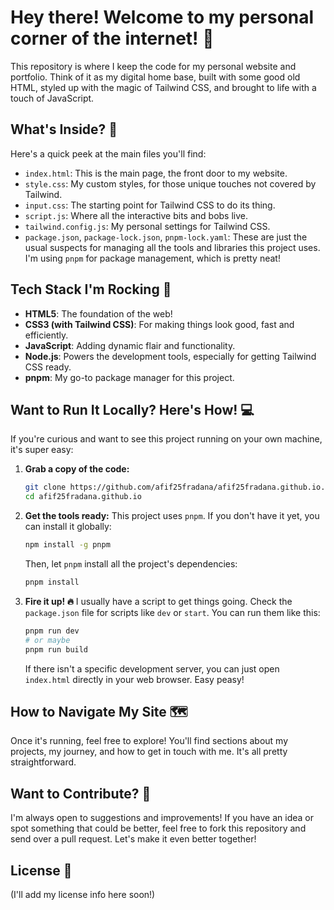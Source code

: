 # Hey there! Welcome to my personal corner of the internet! 👋

This repository is where I keep the code for my personal website and portfolio. Think of it as my digital home base, built with some good old HTML, styled up with the magic of Tailwind CSS, and brought to life with a touch of JavaScript.

## What's Inside? 📂

Here's a quick peek at the main files you'll find:

-   `index.html`: This is the main page, the front door to my website.
-   `style.css`: My custom styles, for those unique touches not covered by Tailwind.
-   `input.css`: The starting point for Tailwind CSS to do its thing.
-   `script.js`: Where all the interactive bits and bobs live.
-   `tailwind.config.js`: My personal settings for Tailwind CSS.
-   `package.json`, `package-lock.json`, `pnpm-lock.yaml`: These are just the usual suspects for managing all the tools and libraries this project uses. I'm using `pnpm` for package management, which is pretty neat!

## Tech Stack I'm Rocking 🚀

-   **HTML5**: The foundation of the web!
-   **CSS3 (with Tailwind CSS)**: For making things look good, fast and efficiently.
-   **JavaScript**: Adding dynamic flair and functionality.
-   **Node.js**: Powers the development tools, especially for getting Tailwind CSS ready.
-   **pnpm**: My go-to package manager for this project.

## Want to Run It Locally? Here's How! 💻

If you're curious and want to see this project running on your own machine, it's super easy:

1.  **Grab a copy of the code:**
    ```bash
    git clone https://github.com/afif25fradana/afif25fradana.github.io.git
    cd afif25fradana.github.io
    ```

2.  **Get the tools ready:**
    This project uses `pnpm`. If you don't have it yet, you can install it globally:
    ```bash
    npm install -g pnpm
    ```
    Then, let `pnpm` install all the project's dependencies:
    ```bash
    pnpm install
    ```

3.  **Fire it up! 🔥**
    I usually have a script to get things going. Check the `package.json` file for scripts like `dev` or `start`. You can run them like this:
    ```bash
    pnpm run dev
    # or maybe
    pnpm run build
    ```
    If there isn't a specific development server, you can just open `index.html` directly in your web browser. Easy peasy!

## How to Navigate My Site 🗺️

Once it's running, feel free to explore! You'll find sections about my projects, my journey, and how to get in touch with me. It's all pretty straightforward.

## Want to Contribute? 🙏

I'm always open to suggestions and improvements! If you have an idea or spot something that could be better, feel free to fork this repository and send over a pull request. Let's make it even better together!

## License 📜

(I'll add my license info here soon!)
